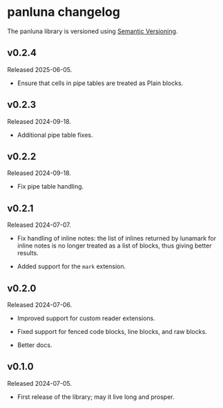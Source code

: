 # panluna changelog

The panluna library is versioned using [Semantic Versioning][].

[Semantic Versioning]: https://semver.org/

## v0.2.4

Released 2025-06-05.

- Ensure that cells in pipe tables are treated as Plain blocks.

## v0.2.3

Released 2024-09-18.

- Additional pipe table fixes.

## v0.2.2

Released 2024-09-18.

- Fix pipe table handling.

## v0.2.1

Released 2024-07-07.

- Fix handling of inline notes: the list of inlines returned by
  lunamark for inline notes is no longer treated as a list of
  blocks, thus giving better results.

- Added support for the `mark` extension.

## v0.2.0

Released 2024-07-06.

- Improved support for custom reader extensions.

- Fixed support for fenced code blocks, line blocks, and raw
  blocks.

- Better docs.

## v0.1.0

Released 2024-07-05.

- First release of the library; may it live long and prosper.

